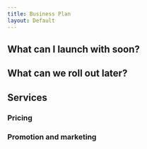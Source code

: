 ```yaml
---
title: Business Plan
layout: Default
---
```


## What can I launch with soon?
## What can we roll out later?
## Services
### Pricing
### Promotion and marketing
